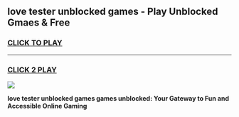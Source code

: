 
## love tester unblocked games - Play Unblocked Gmaes & Free
<h3>
<a href="https://news.freeplayer.one?title=love_tester_unblocked_games&ref=23F">CLICK TO PLAY</a></h3>
<hr>

<h3>
<a href="https://news.freeplayer.one?title=love_tester_unblocked_games&ref=23F">CLICK 2 PLAY</a>
  
</h3>

<a href="https://news.freeplayer.one?title=love_tester_unblocked_games&ref=23F/"><img src="https://clearcache.store/games.png"></a>


**love tester unblocked games games unblocked: Your Gateway to Fun and Accessible Online Gaming**

